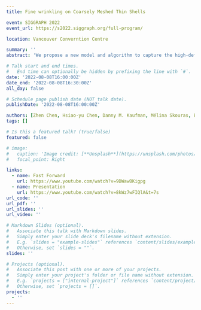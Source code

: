 ```yaml
---
title: Fine wrinkling on Coarsely Meshed Thin Shells

event: SIGGRAPH 2022
event_url: https://s2022.siggraph.org/full-program/

location: Vancouver Converntion Centre

summary: ''
abstract: 'We propose a new model and algorithm to capture the high-definition statics of thin shells via coarse meshes. This model predicts global, fine-scale wrinkling at frequencies much higher than the resolution of the coarse mesh'

# Talk start and end times.
#   End time can optionally be hidden by prefixing the line with `#`.
date: '2022-08-08T16:00:00Z'
date_end: '2022-08-08T16:30:00Z'
all_day: false

# Schedule page publish date (NOT talk date).
publishDate: '2022-08-08T16:00:00Z'

authors: [Zhen Chen, Hsiao-yu Chen, Danny M. Kaufman, Mélina Skouras, Etienne Vouga]
tags: []

# Is this a featured talk? (true/false)
featured: false

# image:
#   caption: 'Image credit: [**Unsplash**](https://unsplash.com/photos/bzdhc5b3Bxs)'
#   focal_point: Right

links:
  - name: Fast Forward
    url: https://www.youtube.com/watch?v=9DWawBKigpg
  - name: Presentation
    url: https://www.youtube.com/watch?v=8kWz7wFIQlA&t=7s
url_code: ''
url_pdf: ''
url_slides: ''
url_video: ''

# Markdown Slides (optional).
#   Associate this talk with Markdown slides.
#   Simply enter your slide deck's filename without extension.
#   E.g. `slides = "example-slides"` references `content/slides/example-slides.md`.
#   Otherwise, set `slides = ""`.
slides: ''

# Projects (optional).
#   Associate this post with one or more of your projects.
#   Simply enter your project's folder or file name without extension.
#   E.g. `projects = ["internal-project"]` references `content/project/deep-learning/index.md`.
#   Otherwise, set `projects = []`.
projects:
  - ''
---
```

